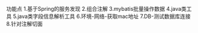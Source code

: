 功能点
1.基于Spring的服务发现
2.组合注解
3.mybatis批量操作数据
4.java类工具
5.java类字段信息解析工具
6.环境-网络-获取mac地址
7.DB-测试数据库连接
8.针对注解切面
